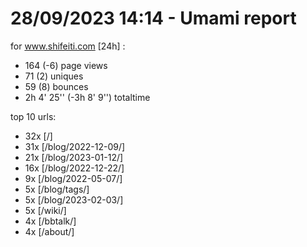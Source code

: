 # 28/09/2023 14:14 - Umami report
for www.shifeiti.com [24h] :

 - 164 (-6) page views
 - 71 (2) uniques
 - 59 (8) bounces
 - 2h 4' 25'' (-3h 8' 9'') totaltime


top 10 urls:
 - 32x [/]
 - 31x [/blog/2022-12-09/]
 - 21x [/blog/2023-01-12/]
 - 16x [/blog/2022-12-22/]
 - 9x [/blog/2022-05-07/]
 - 5x [/blog/tags/]
 - 5x [/blog/2023-02-03/]
 - 5x [/wiki/]
 - 4x [/bbtalk/]
 - 4x [/about/]


